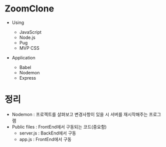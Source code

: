 # ZoomClone

* Using
  * JavaScript
  * Node.js
  * Pug
  * MVP CSS

* Application
  * Babel
  * Nodemon
  * Express

# 정리

* Nodemon : 프로젝트를 살펴보고 변경사항이 있을 시 서버를 재시작해주는 프로그램 
* Public files : FrontEnd에서 구동되는 코드(중요함)
  * server.js : BackEnd에서 구동
  * app.js : FrontEnd에서 구동